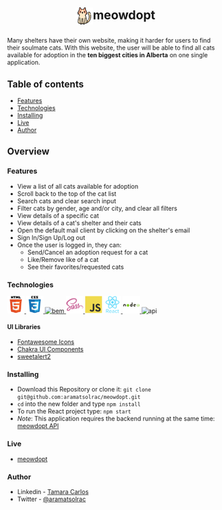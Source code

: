 # <p  align="center" style="font-size: 28px ;"> <img align="center" src="./public/cat.png" style="height: 40px; with: 30px">meowdopt </p>

Many shelters have their own website, making it harder for users to find their soulmate cats. With this website, the user will be able to find all cats available for adoption in the <strong>ten biggest cities in Alberta</strong> on one single application.

## Table of contents

- [Features](#features)
- [Technologies](#technologies)
- [Installing](#installing)
- [Live](#live)
- [Author](#author)

## Overview

### Features

- View a list of all cats available for adoption
- Scroll back to the top of the cat list
- Search cats and clear search input
- Filter cats by gender, age and/or city, and clear all filters
- View details of a specific cat
- View details of a cat's shelter and their cats
- Open the default mail client by clicking on the shelter's email
- Sign In/Sign Up/Log out
- Once the user is logged in, they can:
  - Send/Cancel an adoption request for a cat
  - Like/Remove like of a cat
  - See their favorites/requested cats

### Technologies

<p align="left"> <a href="https://www.w3schools.com/css/" target="_blank" rel="noreferrer"> 
<a href="https://www.w3.org/html/" target="_blank" rel="noreferrer"> <img src="https://raw.githubusercontent.com/devicons/devicon/master/icons/html5/html5-original-wordmark.svg" alt="html5" width="40" height="40" /> </a>
<a href="https://www.w3schools.com/css/" target="_blank" rel="noreferrer"> <img src="https://raw.githubusercontent.com/devicons/devicon/master/icons/css3/css3-original-wordmark.svg" alt="css3" width="40" height="40" /> </a>
<a href="http://getbem.com/" target="_blank" rel="noreferrer"> <img src="https://cdn.freebiesupply.com/logos/large/2x/bem-logo-png-transparent.png" alt="bem" width="40" height="40" /> </a>
<a href="https://sass-lang.com" target="_blank" rel="noreferrer"> <img src="https://raw.githubusercontent.com/devicons/devicon/master/icons/sass/sass-original.svg" alt="sass" width="40" height="40" /> </a>
 <a href="https://developer.mozilla.org/en-US/docs/Web/JavaScript" target="_blank" rel="noreferrer"><img src="https://raw.githubusercontent.com/devicons/devicon/master/icons/javascript/javascript-original.svg" alt="javascript" width="40" height="40"/></a>
<a href="https://reactjs.org/" target="_blank" rel="noreferrer"> <img src="https://raw.githubusercontent.com/devicons/devicon/master/icons/react/react-original-wordmark.svg" alt="react" width="40" height="40" /> </a>
<a href="https://nodejs.org" target="_blank" rel="noreferrer"> <img src="https://raw.githubusercontent.com/devicons/devicon/master/icons/nodejs/nodejs-original-wordmark.svg" alt="nodejs" width="40" height="40"/> </a> <img src="https://cdn-icons-png.flaticon.com/512/2164/2164832.png" alt="api" width="40" height="40"/>

#### UI Libraries

- [Fontawesome Icons](https://fontawesome.com/icons)
- [Chakra UI Components](https://chakra-ui.com/)
- [sweetalert2](https://sweetalert2.github.io/)

### Installing

- Download this Repository or clone it: `git clone git@github.com:aramatsolrac/meowdopt.git`
- `cd` into the new folder and type `npm install`
- To run the React project type: `npm start`
- _Note_: This application requires the backend running at the same time: [meowdopt API](https://github.com/aramatsolrac/meowdopt-API)

### Live

- <a href="https://meowdopt.herokuapp.com/" target="\_blank">meowdopt</a>

### Author

- Linkedin - [Tamara Carlos](https://www.linkedin.com/in/tamaracarlos/)
- Twitter - [@aramatsolrac](https://twitter.com/aramatsolrac)
